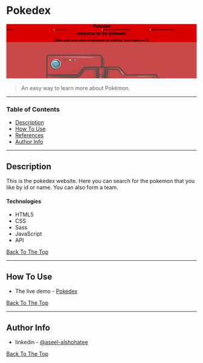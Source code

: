 # Pokedex

![Project Image](/css/website.png)

> An easy way to learn more about Pokémon.

---

### Table of Contents

- [Description](#description)
- [How To Use](#how-to-use)
- [References](#references)
- [Author Info](#author-info)

---

## Description

This is the pokedex website. Here you can search for the pokemon that you like by id or name. You can also form a team.

#### Technologies

- HTML5
- CSS
- Sass
- JavaScript
- API

[Back To The Top](#read-me-template)

---

## How To Use

- The live demo - [Pokedex](https://alshohatee.github.io/pokedex/)

[Back To The Top](#read-me-template)

---

## Author Info

- linkedin - [@aseel-alshohatee](www.linkedin.com/in/aseel-alshohatee)

[Back To The Top](#read-me-template)
